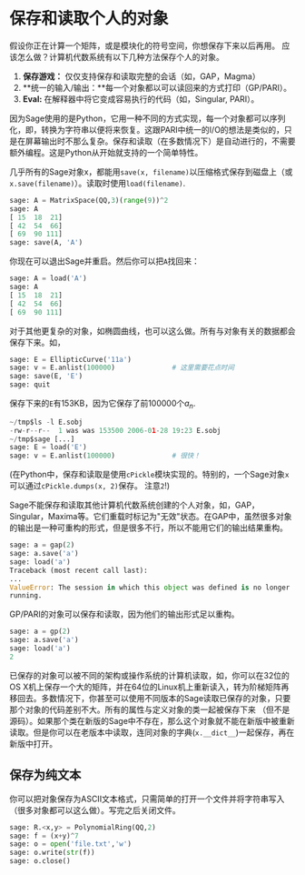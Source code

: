 保存和读取个人的对象
===

假设你正在计算一个矩阵，或是模块化的符号空间，你想保存下来以后再用。
应该怎么做？计算机代数系统有以下几种方法保存个人的对象。

1.  **保存游戏：** 仅仅支持保存和读取完整的会话（如，GAP，Magma）
2.  **统一的输入/输出：**每一个对象都以可以读回来的方式打印（GP/PARI）。
3.  **Eval:** 在解释器中将它变成容易执行的代码（如，Singular, PARI）。

因为Sage使用的是Python，它用一种不同的方式实现，每一个对象都可以序列化，即，转换为字符串以便将来恢复。这跟PARI中统一的I/O的想法是类似的，只是在屏幕输出时不那么复杂。保存和读取（在多数情况下）是自动进行的，不需要额外编程。这是Python从开始就支持的一个简单特性。

几乎所有的Sage对象x，都能用`save(x, filename)`以压缩格式保存到磁盘上（或`x.save(filename)`）。读取时使用`load(filename)`.
```py
sage: A = MatrixSpace(QQ,3)(range(9))^2
sage: A
[ 15  18  21]
[ 42  54  66]
[ 69  90 111]
sage: save(A, 'A')
```


你现在可以退出Sage并重启。然后你可以把`A`找回来：
```py
sage: A = load('A')
sage: A
[ 15  18  21]
[ 42  54  66]
[ 69  90 111]
```


对于其他更复杂的对象，如椭圆曲线，也可以这么做。所有与对象有关的数据都会保存下来。如，
```py
sage: E = EllipticCurve('11a')
sage: v = E.anlist(100000)              # 这里需要花点时间
sage: save(E, 'E')
sage: quit
```


保存下来的`E`有153KB，因为它保存了前100000个$a_n$.
```py
~/tmp$ls -l E.sobj
-rw-r--r--  1 was was 153500 2006-01-28 19:23 E.sobj
~/tmp$sage [...]
sage: E = load('E')
sage: v = E.anlist(100000)              # 很快！
```


(在Python中，保存和读取是使用`cPickle`模块实现的。特别的，一个Sage对象`x`可以通过`cPickle.dumps(x, 2)`保存。 注意`2`!)

Sage不能保存和读取其他计算机代数系统创建的个人对象，如，GAP，Singular，Maxima等。它们重载时标记为"无效"状态。在GAP中，虽然很多对象的输出是一种可重构的形式，但是很多不行，所以不能用它们的输出结果重构。
```py
sage: a = gap(2)
sage: a.save('a')
sage: load('a')
Traceback (most recent call last):
...
ValueError: The session in which this object was defined is no longer 
running.
```


GP/PARI的对象可以保存和读取，因为他们的输出形式足以重构。
```py
sage: a = gp(2)      
sage: a.save('a')
sage: load('a')
2
```


已保存的对象可以被不同的架构或操作系统的计算机读取，如，你可以在32位的OS X机上保存一个大的矩阵，并在64位的Linux机上重新读入，转为阶梯矩阵再移回去。多数情况下，你甚至可以使用不同版本的Sage读取已保存的对象，只要那个对象的代码差别不大。所有的属性与定义对象的类一起被保存下来
（但不是源码）。如果那个类在新版的Sage中不存在，那么这个对象就不能在新版中被重新读取。但是你可以在老版本中读取，连同对象的字典(`x.__dict__`)一起保存，再在新版中打开。

## 保存为纯文本

你可以把对象保存为ASCII文本格式，只需简单的打开一个文件并将字符串写入（很多对象都可以这么做）。写完之后关闭文件。
```py
sage: R.<x,y> = PolynomialRing(QQ,2)
sage: f = (x+y)^7
sage: o = open('file.txt','w')
sage: o.write(str(f))
sage: o.close()
```